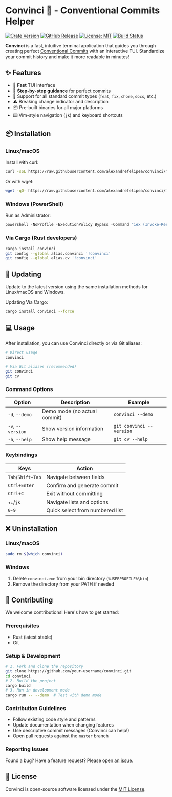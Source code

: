 # Convinci 🚀 - Conventional Commits Helper

[![Crate Version](https://img.shields.io/crates/v/convinci.svg)](https://crates.io/crates/convinci)
[![GitHub Release](https://img.shields.io/github/v/release/alexandrefelipea/convinci?include_prereleases)](https://github.com/alexandrefelipea/convinci/releases)
[![License: MIT](https://img.shields.io/badge/license-MIT-orange.svg)](https://opensource.org/licenses/MIT)
[![Build Status](https://img.shields.io/github/actions/workflow/status/alexandrefelipea/convinci/release.yml)](https://github.com/alexandrefelipea/convinci/actions)

**Convinci** is a fast, intuitive terminal application that guides you through creating perfect [Conventional Commits](https://www.conventionalcommits.org) with an interactive TUI. Standardize your commit history and make it more readable in minutes!


## ✨ Features

- 🚀 **Fast** TUI interface
- 📝 **Step-by-step guidance** for perfect commits
- 🔄 Support for all standard commit types (`feat`, `fix`, `chore`, `docs`, etc.)
- ⚠️ Breaking change indicator and description
- 📦 Pre-built binaries for all major platforms
- ⌨️ Vim-style navigation (`jk`) and keyboard shortcuts

## 📦 Installation
### Linux/macOS

Install with curl:
```bash
curl -sSL https://raw.githubusercontent.com/alexandrefelipea/convinci/master/scripts/install.sh | bash
```
Or with wget:
```bash
wget -qO- https://raw.githubusercontent.com/alexandrefelipea/convinci/master/scripts/install.sh | bash
```
### Windows (PowerShell)

Run as Administrator:
```powershell
powershell -NoProfile -ExecutionPolicy Bypass -Command "iex (Invoke-RestMethod -Uri 'https://raw.githubusercontent.com/alexandrefelipea/convinci/master/scripts/install.ps1')"
```
### Via Cargo (Rust developers)
```bash
cargo install convinci
git config --global alias.convinci '!convinci'
git config --global alias.cv '!convinci'
```
## 🔄 Updating
Update to the latest version using the same installation methods for Linux/macOS and Windows.

Updating Via Cargo:
```bash 
cargo install convinci --force
```
## 💻 Usage

After installation, you can use Convinci directly or via Git aliases:
```bash
# Direct usage
convinci

# Via Git aliases (recommended)
git convinci
git cv
```
### Command Options
| Option            | Description                  | Example                  |
|-------------------|------------------------------|--------------------------|
| `-d`, `--demo`    | Demo mode (no actual commit) | `convinci --demo`        |
| `-v`, `--version` | Show version information     | `git convinci --version` |
| `-h`, `--help`    | Show help message            | `git cv --help`          |
### Keybindings
| Keys              | Action                          |
|-------------------|---------------------------------|
| `Tab`/`Shift+Tab` | Navigate between fields         |
| `Ctrl+Enter`      | Confirm and generate commit     |
| `Ctrl+C`          | Exit without committing         |
| `↑↓`/`jk`         | Navigate lists and options      |
| `0-9`             | Quick select from numbered list |
## ❌ Uninstallation
### Linux/macOS
```bash
sudo rm $(which convinci)
```
### Windows
1. Delete `convinci.exe` from your bin directory (`%USERPROFILE%\bin`)
2. Remove the directory from your PATH if needed
## 🤝 Contributing
We welcome contributions! Here's how to get started:
### Prerequisites
- Rust (latest stable)
- Git
### Setup & Development
```bash
# 1. Fork and clone the repository
git clone https://github.com/your-username/convinci.git
cd convinci
# 2. Build the project
cargo build
# 3. Run in development mode
cargo run -- --demo  # Test with demo mode
```
### Contribution Guidelines
- Follow existing code style and patterns
- Update documentation when changing features
- Use descriptive commit messages (Convinci can help!)
- Open pull requests against the `master` branch
### Reporting Issues
Found a bug? Have a feature request? Please [open an issue](https://github.com/alexandrefelipea/convinci/issues).
## 📜 License
Convinci is open-source software licensed under the [MIT License](LICENSE).

